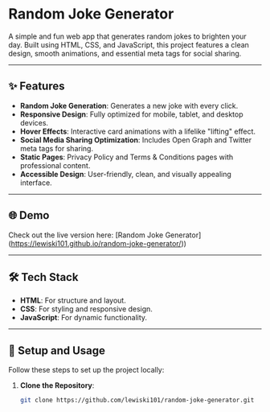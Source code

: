 # Random Joke Generator

A simple and fun web app that generates random jokes to brighten your day. Built using HTML, CSS, and JavaScript, this project features a clean design, smooth animations, and essential meta tags for social sharing.

---

## ✨ Features
- **Random Joke Generation**: Generates a new joke with every click.
- **Responsive Design**: Fully optimized for mobile, tablet, and desktop devices.
- **Hover Effects**: Interactive card animations with a lifelike "lifting" effect.
- **Social Media Sharing Optimization**: Includes Open Graph and Twitter meta tags for sharing.
- **Static Pages**: Privacy Policy and Terms & Conditions pages with professional content.
- **Accessible Design**: User-friendly, clean, and visually appealing interface.

---

## 🌐 Demo
Check out the live version here: [Random Joke Generator] (https://lewiski101.github.io/random-joke-generator/))  

---

## 🛠 Tech Stack
- **HTML**: For structure and layout.
- **CSS**: For styling and responsive design.
- **JavaScript**: For dynamic functionality.

---

## 🚀 Setup and Usage
Follow these steps to set up the project locally:

1. **Clone the Repository**:
   ```bash
   git clone https://github.com/lewiski101/random-joke-generator.git
